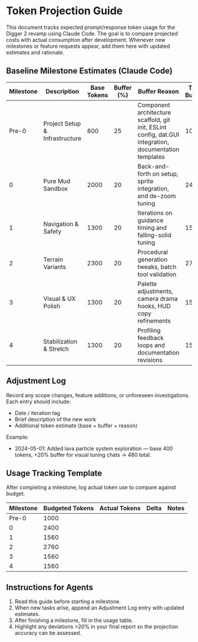 # Token Projection Guide

This document tracks expected prompt/response token usage for the Digger 2 revamp using Claude Code. The goal is to compare projected costs with actual consumption after development. Whenever new milestones or feature requests appear, add them here with updated estimates and rationale.

## Baseline Milestone Estimates (Claude Code)
| Milestone | Description | Base Tokens | Buffer (%) | Buffer Reason | Total Budget |
|-----------|-------------|-------------|------------|----------------|--------------|
| Pre-0 | Project Setup & Infrastructure | 800 | 25 | Component architecture scaffold, git init, ESLint config, dat.GUI integration, documentation templates | 1000 |
| 0 | Pure Mud Sandbox | 2000 | 20 | Back-and-forth on setup, sprite integration, and de-zoom tuning | 2400 |
| 1 | Navigation & Safety | 1300 | 20 | Iterations on guidance timing and falling-solid tuning | 1560 |
| 2 | Terrain Variants | 2300 | 20 | Procedural generation tweaks, batch tool validation | 2760 |
| 3 | Visual & UX Polish | 1300 | 20 | Palette adjustments, camera drama hooks, HUD copy refinements | 1560 |
| 4 | Stabilization & Stretch | 1300 | 20 | Profiling feedback loops and documentation revisions | 1560 |

## Adjustment Log
Record any scope changes, feature additions, or unforeseen investigations. Each entry should include:
- Date / iteration tag
- Brief description of the new work
- Additional token estimate (base + buffer + reason)

Example:
- 2024-05-01: Added lava particle system exploration — base 400 tokens, +20% buffer for visual tuning chats → 480 total.

## Usage Tracking Template
After completing a milestone, log actual token use to compare against budget.

| Milestone | Budgeted Tokens | Actual Tokens | Delta | Notes |
|-----------|-----------------|---------------|-------|-------|
| Pre-0 | 1000 | | | |
| 0 | 2400 | | | |
| 1 | 1560 | | | |
| 2 | 2760 | | | |
| 3 | 1560 | | | |
| 4 | 1560 | | | |

## Instructions for Agents
1. Read this guide before starting a milestone.
2. When new tasks arise, append an Adjustment Log entry with updated estimates.
3. After finishing a milestone, fill in the usage table.
4. Highlight any deviations >20% in your final report so the projection accuracy can be assessed.
